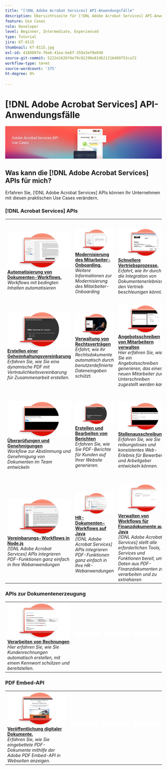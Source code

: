 ```yaml
---
title: "[!DNL Adobe Acrobat Services] API-Anwendungsfälle"
description: Übersichtsseite für [!DNL Adobe Acrobat Services] API-Anwendungsfälle
feature: Use Cases
role: Developer
level: Beginner, Intermediate, Experienced
type: Tutorial
jira: KT-8115
thumbnail: KT-8115.jpg
exl-id: 4188897e-f6e6-41ea-be6f-359a3ef0e040
source-git-commit: 5222e1626f4e79c02298e81d621216469753ca72
workflow-type: tm+mt
source-wordcount: '375'
ht-degree: 0%

---
```


# [!DNL Adobe Acrobat Services] API-Anwendungsfälle

![[!DNL Acrobat Services] API-Nutzungsszenario-Banner](../assets/usecaseshero.jpg)

## Was kann die [!DNL Adobe Acrobat Services] APIs für mich?

Erfahren Sie, [!DNL Adobe Acrobat Services] APIs können Ihr Unternehmen mit diesen praktischen Use Cases verändern.

### [!DNL Acrobat Services] APIs

<table style="table-layout:fixed">
<tr>
  <td>
    <a href="automatelegalworkflows.md">
      <img alt="Automatisierung von Dokumenten-Workflows." src="assets/automatelegal_thumb.png" />
    </a>
    <div>
    <a href="automatelegalworkflows.md"><strong>Automatisierung von Dokumenten-Workflows.</strong></a>
    </div>
    <em>Workflows mit bedingten Inhalten automatisieren</em>
    <br>
  </td>
  <td>
      <a href="employeeonboarding.md">
        <img alt="Modernisierung des Mitarbeiter-Onboarding." src="assets/employee_thumb.png" />
      </a>
      <div>
      <a href="employeeonboarding.md"><strong>Modernisierung des Mitarbeiter-Onboarding.</strong></a>
      </div>
      <em>Weitere Informationen zur Modernisierung des Mitarbeiter-Onboarding</em>
      <br>
  </td>
  <td>
      <a href="acceleratesales.md">
        <img alt="Schnellere Vertriebsprozesse." src="assets/accsales_thumb.png" />
      </a>
      <div>
      <a href="acceleratesales.md"><strong>Schnellere Vertriebsprozesse.</strong></a>
      </div>
      <em>Erfahrt, wie ihr durch die Integration von Dokumentenerlebnissen den Vertrieb beschleunigen könnt.</em>
      <br>
    </td>
    <td>
      <a href="sales.md">
        <img alt="Verwaltung von Verkaufsangeboten und Verträgen" src="assets/sales_thumb.png" />
      </a>
      <div>
      <a href="sales.md"><strong>Verwaltung von Verkaufsangeboten und Verträgen</strong></a>
      </div>
      <em>Erfahrt, wie ihr einen effizienten Workflow zur Automatisierung und Vereinfachung von Verkaufsangeboten entwickeln könnt.</em>
      <br>
    </td>
</tr>
<tr>
  <td>
    <a href="nda.md">
      <img alt="Erstellen einer Geheimhaltungsvereinbarung" src="assets/nda_thumb.png" />
    </a>
    <div>
    <a href="nda.md"><strong>Erstellen einer Geheimhaltungsvereinbarung</strong></a>
    </div>
    <em>Erfahren Sie, wie Sie eine dynamische PDF mit Vertraulichkeitsvereinbarung für Zusammenarbeit erstellen.</em>
    <br>
  </td>
  <td>
    <a href="legal.md">
      <img alt="Verwaltung von Rechtsverträgen" src="assets/legal_thumb.png" />
    </a>
    <div>
    <a href="legal.md"><strong>Verwaltung von Rechtsverträgen</strong></a>
    </div>
    <em>Erfahrt, wie ihr Rechtsdokumente automatisch durch benutzerdefinierte Dateneingaben schützt.</em>
    <br>
  </td>
  <td>
    <a href="offer.md">
      <img alt="Angebotsschreiben von Mitarbeitern verwalten" src="assets/offer_thumb.png" />
    </a>
    <div>
    <a href="offer.md"><strong>Angebotsschreiben von Mitarbeitern verwalten</strong></a>
    </div>
    <em>Hier erfahren Sie, wie Sie ein Angebotsschreiben generieren, das einem neuen Mitarbeiter zum Unterschreiben zugestellt werden kann.</em>
    <br>
  </td>
  <td>
    <a href="searching.md">
      <img alt="Suchen und Indizieren" src="assets/searching_thumb.png" />
    </a>
    <div>
    <a href="searching.md"><strong>Suchen und Indizieren</strong></a>
    </div>
    <em>Erfahren Sie, wie Sie aus gescannten Dokumenten durchsuchbare PDF-Dateien erstellen.</em>
    <br>
  </td>
</tr>
<tr>
  <td>
    <a href="reviews.md">
      <img alt="Überprüfungen und Genehmigungen" src="assets/reviews_thumb.png" />
    </a>
    <div>
    <a href="reviews.md"><strong>Überprüfungen und Genehmigungen</strong></a>
    </div>
    <em>Workflow zur Abstimmung und Genehmigung von Dokumenten im Team entwickeln</em>
    <br>
  </td>
  <td>
    <a href="reportcreation.md">
      <img alt="Erstellen und Bearbeiten von Berichten" src="assets/report_thumb.png" />
    </a>
    <div>
    <a href="reportcreation.md"><strong>Erstellen und Bearbeiten von Berichten</strong></a>
    </div>
    <em>Erfahren Sie, wie Sie PDF-Berichte für Kunden auf Ihrer Website generieren.</em>
    <br>
  </td>
  <td>
    <a href="jobposting.md">
      <img alt="Stellenausschreibung" src="assets/job_thumb.png" />
    </a>
    <div>
    <a href="jobposting.md"><strong>Stellenausschreibung</strong></a>
    </div>
    <em>Erfahren Sie, wie Sie ein reibungsloses und konsistentes Web-Erlebnis für Bewerber und Arbeitgeber entwickeln können.</em>
    <br>
  </td>
  <td>
    <a href="educationcollab.md">
      <img alt="Zusammenarbeit von Schülern, Studierenden, Lehrkräften" src="assets/edu_thumb.png" />
    </a>
    <div>
    <a href="educationcollab.md"><strong>Zusammenarbeit von Schülern, Studierenden, Lehrkräften</strong></a>
    </div>
    <em>Erfahren Sie, wie Sie eine Online-Lernplattform erstellen, mit der Lehrkräfte, Schüler und Studierende Ressourcen in PDF gemeinsam nutzen können.</em>
    <br>
  </td>
</tr>
<tr>
  <td>
    <a href="AgreementWorkflowsNodejs.md">
      <img alt="Vereinbarungs-Workflows in Node.js" src="assets/AWNjs_thumb.png" />
    </a>
    <div>
    <a href="AgreementWorkflowsNodejs.md"><strong>Vereinbarungs-Workflows in Node.js</strong></a>
    </div>
    <em>[!DNL Adobe Acrobat Services] APIs integrieren PDF-Funktionen ganz einfach in Ihre Webanwendungen</em>
    <br>
  </td>
  <td>
    <a href="HRAgreementWorkflowsJava.md">
      <img alt="HR-Dokumenten-Workflows auf Java" src="assets/HRWJ_thumb.png" />
    </a>
    <div>
    <a href="HRAgreementWorkflowsJava.md"><strong>HR-Dokumenten-Workflows auf Java</strong></a>
    </div>
    <em>[!DNL Adobe Acrobat Services] APIs integrieren PDF-Funktionen ganz einfach in Ihre HR-Webanwendungen</em>
    <br>
  </td>
  <td>
    <a href="FinanceWorkflowsJava.md">
      <img alt="Verwalten von Workflows für Finanzdokumente auf Java" src="assets/FAWJ_thumb.png" />
    </a>
    <div>
    <a href="FinanceWorkflowsJava.md"><strong>Verwalten von Workflows für Finanzdokumente auf Java</strong></a>
    </div>
    <em>[!DNL Adobe Acrobat Services] stellt alle erforderlichen Tools, Services und Funktionen bereit, um Daten aus PDF-Finanzdokumenten zu verarbeiten und zu extrahieren</em>
    <br>
  </td>
  <td>
    <img alt="Spacer" src="../assets/GrayBanner_Placeholder.png" />
    <div>
    <br>
  </td>
</tr>
</table>

### APIs zur Dokumentenerzeugung

<table style="table-layout:fixed">
<tr>
  <td>
    <a href="invoices.md">
      <img alt="Verarbeiten von Rechnungen" src="assets/invoices_thumb.png" />
    </a>
    <div>
    <a href="invoices.md"><strong>Verarbeiten von Rechnungen</strong></a>
    </div>
    <em>Hier erfahren Sie, wie Sie Kundenrechnungen automatisch erstellen, mit einem Kennwort schützen und bereitstellen.</em>
    <br>
  </td>
  <td>
    <img alt="Spacer" src="../assets/WhiteBanner_Placeholder.png" />
    <div>
    <br>
  </td>
  <td>
    <img alt="Spacer" src="../assets/WhiteBanner_Placeholder.png" />
    <div>
    <br>
  </td>
  <td>
    <img alt="Spacer" src="../assets/WhiteBanner_Placeholder.png" />
    <div>
    <br>
  </td>
</tr>
</table>

### PDF Embed-API

<table style="table-layout:fixed">
<tr>
   <td>
    <a href="ddppdfembedapi.md">
      <img alt="Veröffentlichung digitaler Dokumente." src="assets/ddp_thumb.png" />
    </a>
    <div>
    <a href="ddppdfembedapi.md"><strong>Veröffentlichung digitaler Dokumente.</strong></a>
    </div>
    <em>Erfahren Sie, wie Sie eingebettete PDF-Dokumente mithilfe der Adobe PDF Embed-API in Webseiten anzeigen.</em>
    <br>
  </td>
  <td>
    <img alt="Spacer" src="../assets/WhiteBanner_Placeholder.png" />
    <div>
    <br>
  </td>
  <td>
    <img alt="Spacer" src="../assets/WhiteBanner_Placeholder.png" />
    <div>
    <br>
  </td>
  <td>
    <img alt="Spacer" src="../assets/WhiteBanner_Placeholder.png" />
    <div>
    <br>
  </td>
</tr>
</table>